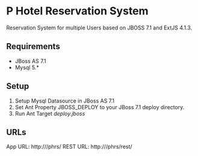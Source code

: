 P Hotel Reservation System
==========================

Reservation System for multiple Users based on JBOSS 7.1 and ExtJS 4.1.3.

Requirements
------------
- JBoss AS 7.1
- Mysql 5.*


Setup
-----
1. Setup Mysql Datasource in JBoss AS 7.1
2. Set Ant Property JBOSS_DEPLOY to your JBoss 7.1 deploy directory.
3. Run Ant Target _deploy.jboss_

URLs
----
App URL: http://<domain>/phrs/
REST URL: http://<domain>/phrs/rest/<service-name>